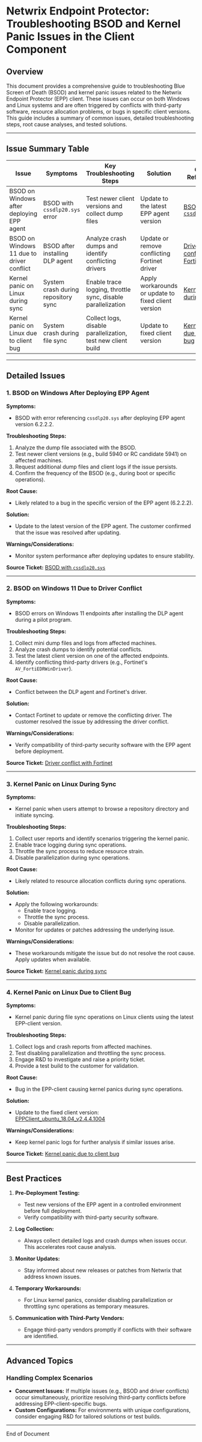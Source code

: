 # Netwrix Endpoint Protector: Troubleshooting BSOD and Kernel Panic Issues in the Client Component

## Overview
This document provides a comprehensive guide to troubleshooting Blue Screen of Death (BSOD) and kernel panic issues related to the Netwrix Endpoint Protector (EPP) client. These issues can occur on both Windows and Linux systems and are often triggered by conflicts with third-party software, resource allocation problems, or bugs in specific client versions. This guide includes a summary of common issues, detailed troubleshooting steps, root cause analyses, and tested solutions.

---

## Issue Summary Table

| Issue | Symptoms | Key Troubleshooting Steps | Solution | Case Reference |
|-------|----------|---------------------------|----------|----------------|
| BSOD on Windows after deploying EPP agent | BSOD with `cssdlp20.sys` error | Test newer client versions and collect dump files | Update to the latest EPP agent version | [BSOD with `cssdlp20.sys`](https://nwxcorp.lightning.force.com/lightning/r/Case/500Qk00000DR4CyIAL/view) |
| BSOD on Windows 11 due to driver conflict | BSOD after installing DLP agent | Analyze crash dumps and identify conflicting drivers | Update or remove conflicting Fortinet driver | [Driver conflict with Fortinet](https://nwxcorp.lightning.force.com/lightning/r/Case/500Qk00000EhgyPIAR/view) |
| Kernel panic on Linux during sync | System crash during repository sync | Enable trace logging, throttle sync, disable parallelization | Apply workarounds or update to fixed client version | [Kernel panic during sync](https://nwxcorp.lightning.force.com/lightning/r/Case/500Qk00000JljZsIAJ/view) |
| Kernel panic on Linux due to client bug | System crash during file sync | Collect logs, disable parallelization, test new client build | Update to fixed client version | [Kernel panic due to client bug](https://nwxcorp.lightning.force.com/lightning/r/Case/500Qk00000JlrxDIAR/view) |

---

## Detailed Issues

### 1. BSOD on Windows After Deploying EPP Agent
**Symptoms:**  
- BSOD with error referencing `cssdlp20.sys` after deploying EPP agent version 6.2.2.2.

**Troubleshooting Steps:**  
1. Analyze the dump file associated with the BSOD.
2. Test newer client versions (e.g., build 5940 or RC candidate 5941) on affected machines.
3. Request additional dump files and client logs if the issue persists.
4. Confirm the frequency of the BSOD (e.g., during boot or specific operations).

**Root Cause:**  
- Likely related to a bug in the specific version of the EPP agent (6.2.2.2).

**Solution:**  
- Update to the latest version of the EPP agent. The customer confirmed that the issue was resolved after updating.

**Warnings/Considerations:**  
- Monitor system performance after deploying updates to ensure stability.

**Source Ticket:** [BSOD with `cssdlp20.sys`](https://nwxcorp.lightning.force.com/lightning/r/Case/500Qk00000DR4CyIAL/view)

---

### 2. BSOD on Windows 11 Due to Driver Conflict
**Symptoms:**  
- BSOD errors on Windows 11 endpoints after installing the DLP agent during a pilot program.

**Troubleshooting Steps:**  
1. Collect mini dump files and logs from affected machines.
2. Analyze crash dumps to identify potential conflicts.
3. Test the latest client version on one of the affected endpoints.
4. Identify conflicting third-party drivers (e.g., Fortinet's `AV_FortiEDRWinDriver`).

**Root Cause:**  
- Conflict between the DLP agent and Fortinet's driver.

**Solution:**  
- Contact Fortinet to update or remove the conflicting driver. The customer resolved the issue by addressing the driver conflict.

**Warnings/Considerations:**  
- Verify compatibility of third-party security software with the EPP agent before deployment.

**Source Ticket:** [Driver conflict with Fortinet](https://nwxcorp.lightning.force.com/lightning/r/Case/500Qk00000EhgyPIAR/view)

---

### 3. Kernel Panic on Linux During Sync
**Symptoms:**  
- Kernel panic when users attempt to browse a repository directory and initiate syncing.

**Troubleshooting Steps:**  
1. Collect user reports and identify scenarios triggering the kernel panic.
2. Enable trace logging during sync operations.
3. Throttle the sync process to reduce resource strain.
4. Disable parallelization during sync operations.

**Root Cause:**  
- Likely related to resource allocation conflicts during sync operations.

**Solution:**  
- Apply the following workarounds:
  - Enable trace logging.
  - Throttle the sync process.
  - Disable parallelization.
- Monitor for updates or patches addressing the underlying issue.

**Warnings/Considerations:**  
- These workarounds mitigate the issue but do not resolve the root cause. Apply updates when available.

**Source Ticket:** [Kernel panic during sync](https://nwxcorp.lightning.force.com/lightning/r/Case/500Qk00000JljZsIAJ/view)

---

### 4. Kernel Panic on Linux Due to Client Bug
**Symptoms:**  
- Kernel panic during file sync operations on Linux clients using the latest EPP-client version.

**Troubleshooting Steps:**  
1. Collect logs and crash reports from affected machines.
2. Test disabling parallelization and throttling the sync process.
3. Engage R&D to investigate and raise a priority ticket.
4. Provide a test build to the customer for validation.

**Root Cause:**  
- Bug in the EPP-client causing kernel panics during sync operations.

**Solution:**  
- Update to the fixed client version:  
  [EPPClient_ubuntu_18.04_v2.4.4.1004](https://download.endpointprotector.com/linux_agent/EPPLinux_v2.4.4.1004/EPPClient_ubuntu_18.04_v2.4.4.1004_x86_64.tar.gz)

**Warnings/Considerations:**  
- Keep kernel panic logs for further analysis if similar issues arise.

**Source Ticket:** [Kernel panic due to client bug](https://nwxcorp.lightning.force.com/lightning/r/Case/500Qk00000JlrxDIAR/view)

---

## Best Practices
1. **Pre-Deployment Testing:**  
   - Test new versions of the EPP agent in a controlled environment before full deployment.
   - Verify compatibility with third-party security software.

2. **Log Collection:**  
   - Always collect detailed logs and crash dumps when issues occur. This accelerates root cause analysis.

3. **Monitor Updates:**  
   - Stay informed about new releases or patches from Netwrix that address known issues.

4. **Temporary Workarounds:**  
   - For Linux kernel panics, consider disabling parallelization or throttling sync operations as temporary measures.

5. **Communication with Third-Party Vendors:**  
   - Engage third-party vendors promptly if conflicts with their software are identified.

---

## Advanced Topics
### Handling Complex Scenarios
- **Concurrent Issues:** If multiple issues (e.g., BSOD and driver conflicts) occur simultaneously, prioritize resolving third-party conflicts before addressing EPP-client-specific bugs.
- **Custom Configurations:** For environments with unique configurations, consider engaging R&D for tailored solutions or test builds.

--- 

End of Document